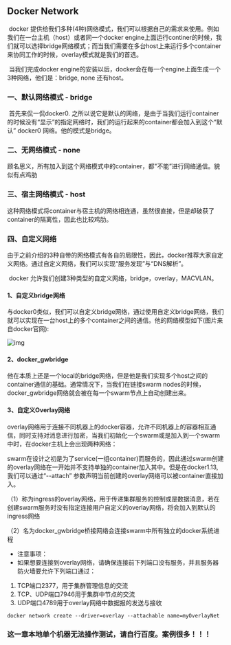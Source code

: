 ## Docker Network

​	docker 提供给我们多种(4种)网络模式，我们可以根据自己的需求来使用。例如我们在一台主机（host）或者同一个docker engine上面运行continer的时候，我们就可以选择bridge网络模式；而当我们需要在多台host上来运行多个container来协同工作的时候，overlay模式就是我们的首选。

​	当我们完成docker engine的安装以后，docker会在每一个engine上面生成一个3种网络，他们是：bridge, none 还有host。

### 一、默认网络模式 - bridge

​	首先来侃一侃docker0. 之所以说它是默认的网络，是由于当我们运行container的时候没有“显示”的指定网络时，我们的运行起来的container都会加入到这个“默认” docker0 网络。他的模式是bridge。

### 二、无网络模式 - none

​	顾名思义，所有加入到这个网络模式中的container，都"不能”进行网络通信。貌似有点鸡肋

### 三、宿主网络模式 - host

​	这种网络模式将container与宿主机的网络相连通，虽然很直接，但是却破获了container的隔离性，因此也比较鸡肋。

### 四、自定义网络

​	由于之前介绍的3种自带的网络模式有各自的局限性，因此，docker推荐大家自定义网络。通过自定义网络，我们可以实现“服务发现”与“DNS解析”。

​	docker 允许我们创建3种类型的自定义网络，bridge，overlay，MACVLAN。

#### 1、自定义bridge网络

​	与docker0类似，我们可以自定义bridge网络，通过使用自定义bridge网络，我们就可以实现在一台host上的多个container之间的通信。他的网络模型如下(图片来自docker官网):

![img](F:\GitDepository\学习文档\Docker\images\DockerNetworkBridge.png)

#### 2、docker_gwbridge

​	他在本质上还是一个local的bridge网络，但是他是我们实现多个host之间的container通信的基础。通常情况下，当我们在链接swarm nodes的时候，docker_gwbridge网络就会被在每一个swarm节点上自动创建出来。

#### 3、自定义Overlay网络

​	overlay网络用于连接不同机器上的docker容器，允许不同机器上的容器相互通信，同时支持对消息进行加密，当我们初始化一个swarm或是加入到一个swarm中时，在docker主机上会出现两种网络：

​	swarm在设计之初是为了service(一组container)而服务的，因此通过swarm创建的overlay网络在一开始并不支持单独的container加入其中。但是在docker1.13, 我们可以通过“--attach” 参数声明当前创建的overlay网络可以被container直接加入。

​	（1）称为ingress的overlay网络，用于传递集群服务的控制或是数据消息，若在创建swarm服务时没有指定连接用户自定义的overlay网络，将会加入到默认的ingress网络

​	（2）名为docker_gwbridge桥接网络会连接swarm中所有独立的docker系统进程

- 注意事项：
- 如果想要连接到overlay网络，请确保连接前下列端口没有服务，并且服务器防火墙要允许下列端口通过：

1. TCP端口2377，用于集群管理信息的交流
2. TCP、UDP端口7946用于集群中节点的交流
3. UDP端口4789用于overlay网络中数据报的发送与接收

~~~
docker network create --driver=overlay --attachable name=myOverlayNet 
~~~



### 这一章本地单个机器无法操作测试，请自行百度。案例很多！！！


